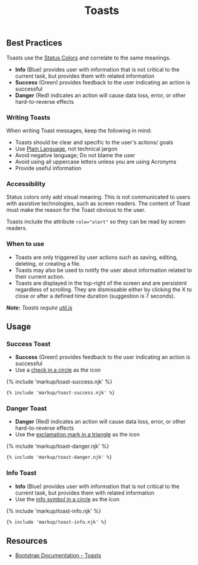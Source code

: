 ﻿---
title: Toasts
summary: Toasts are a lightweight notification relaying information related to the user's actions.
tags: components
layout: guide
eleventyNavigation:
  key: Toasts
  parent: Components
  order: 300
  excerpt: Toasts are a lightweight notification relaying information related to the user's actions.
  img: /img/illustrations/illus-toasts.svg
---

## Best Practices

Toasts use the [Status Colors](/theming/color) and correlate to the same meanings.
- **Info** (Blue) provides user with information that is not critical to the current task, but provides them with related information
- **Success** (Green) provides feedback to the user indicating an action is successful 
- **Danger** (Red) indicates an action will cause data loss, error, or other hard-to-reverse effects

### Writing Toasts
When writing Toast messages, keep the following in mind:
- Toasts should be clear and specific to the user's actions/ goals
- Use <a href="https://plainlanguage.gov/" target="_blank">Plain Language</a>, not technical jargon
- Avoid negative language; Do not blame the user
- Avoid using all uppercase letters unless you are using Acronyms
- Provide useful information

### Accessibility
Status colors only add visual meaning. This is not communicated to users with assistive technologies, such as screen readers. The content of Toast must make the reason for the Toast obvious to the user.

Toasts include the attribute `role="alert"` so they can be read by screen readers.

### When to use
- Toasts are only triggered by user actions such as saving, editing, deleting, or creating a file.
- Toasts may also be used to notify the user about information related to their current action.
- Toasts are displayed in the top-right of the screen and are persistent regardless of scrolling. They are dismissable either by clicking the X to close or after a defined time duration (suggestion is 7 seconds).

_**Note:** Toasts require <a href="https://getbootstrap.com/docs/4.5/getting-started/javascript/#util" target="_blank">util.js</a>_

## Usage
### Success Toast
* **Success** (Green) provides feedback to the user indicating an action is successful
* Use a <a href="https://fontawesome.com/icons/check-circle?style=solid" target="_blank">check in a circle</a> as the icon

{% include 'markup/toast-success.njk' %}

``` html
{% include 'markup/toast-success.njk' %}
```

### Danger Toast
* **Danger** (Red) indicates an action will cause data loss, error, or other hard-to-reverse effects
* Use the <a href="https://fontawesome.com/icons/exclamation-triangle?style=solid" target="_blank">exclamation mark in a triangle</a> as the icon

{% include 'markup/toast-danger.njk' %}

``` html
{% include 'markup/toast-danger.njk' %}
```

### Info Toast
* **Info** (Blue) provides user with information that is not critical to the current task, but provides them with related information
* Use the <a href="https://fontawesome.com/icons/info-circle?style=solid" target="_blank">info symbol in a circle</a> as the icon

{% include 'markup/toast-info.njk' %}

``` html
{% include 'markup/toast-info.njk' %}
```

## Resources
* <a href="https://getbootstrap.com/docs/4.5/components/toasts/" target="_blank">Bootstrap Documentation - Toasts</a>
